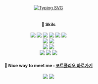 <div align="center"> 
 
<br /><br />
<a href="https://git.io/typing-svg"><img src="https://readme-typing-svg.herokuapp.com?font=Caveat&weight=700&size=73&duration=3000&pause=1500&color=9AC5F4&center=true&vCenter=true&width=500&height=80&lines=Hello%2C+I'm+Areum+%3A%3E" alt="Typing SVG" /></a>
<br /><br />

#### 🤍 Skils

<img src="https://img.shields.io/badge/React-61DAFB?style=flat-square&logo=React&logoColor=white">
<img src="https://img.shields.io/badge/Next.js-000000?style=flat-square&logo=Next.js&logoColor=white">
<img src="https://img.shields.io/badge/TypeScript-3178C6?style=flat-square&logo=TypeScript&logoColor=white">
<img src="https://img.shields.io/badge/Redux toolkit-764ABC?style=flat-square&logo=Redux&logoColor=white">
<img src="https://img.shields.io/badge/Recoil-000000?style=flat-square&logo=Recoil&logoColor=white">
<img src="https://img.shields.io/badge/React Query-FF4154?style=flat-square&logo=React Query&logoColor=white">
</br>
<img src="https://img.shields.io/badge/styled components-DB7093?style=flat-square&logo=styled components&logoColor=white">
<img src="https://img.shields.io/badge/MUI-007FFF?style=flat-square&logo=MUI&logoColor=white">
</br>
<img src="https://img.shields.io/badge/Firebase-FFCA28?style=flat-square&logo=Firebase&logoColor=white">
<img src="https://img.shields.io/badge/Axios-5A29E4?style=flat-square&logo=axios&logoColor=white"/>
</br>
<img src="https://img.shields.io/badge/ESlint-4B32C3?style=flat-square&logo=eslint&logoColor=white"/>
<img src="https://img.shields.io/badge/Prettier-e13232?style=flat-square&logo=prettier&logoColor=white"/>
<img src="https://img.shields.io/badge/Figma-F24E1E?style=flat-square&logo=Figma&logoColor=white">


#### 🤍 Nice way to meet me : [**포트폴리오 바로가기**](https://aroma-oh-portfolio.com/)
<a href="mailto:on002way@gmail.com" target="_blank"><img src="https://img.shields.io/badge/on002way@gmail.com-EA4335?style=flat-square&logo=Gmail&logoColor=white"/></a>
 <a href="https://velog.io/@on002way/" target="_blank"><img src="https://img.shields.io/badge/Blog-DD0B78?style=flat-square&logo=GitHub%20Sponsors&logoColor=white"/></a>
<br /><br />

</div>
